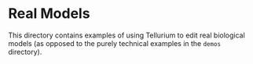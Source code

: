 # Real Models

This directory contains examples of using Tellurium to edit real biological models (as opposed to the purely technical examples in the `demos` directory).
